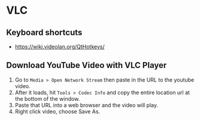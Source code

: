 # VLC

## Keyboard shortcuts

- https://wiki.videolan.org/QtHotkeys/

## Download YouTube Video with VLC Player

1.  Go to `Media > Open Network Stream` then paste in the URL to the youtube video.
2.  After it loads, hit `Tools > Codec Info` and copy the entire location url at the bottom of the window.
3.  Paste that URL into a web browser and the video will play.
4.  Right click video, choose Save As.

